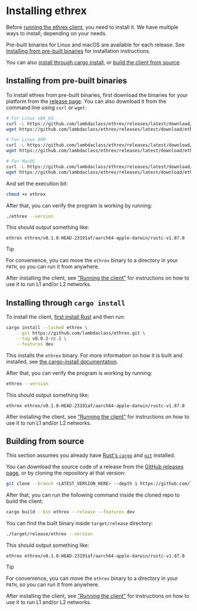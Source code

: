 # Installing ethrex

Before [running the ethrex client](./running.md), you need to install it.
We have multiple ways to install, depending on your needs.

Pre-built binaries for Linux and macOS are available for each release.
See [Installing from pre-built binaries](#installing-from-pre-built-binaries) for installation instructions.

You can also [install through cargo install](#installing-through-cargo-install), or [build the client from source](#building-from-source).

## Installing from pre-built binaries

To install ethrex from pre-built binaries, first download the binaries for your platform from the [release page](https://github.com/lambdaclass/ethrex/releases).
You can also download it from the command line using `curl` or `wget`:

```sh
# For Linux x86_64
curl -L https://github.com/lambdaclass/ethrex/releases/latest/download/ethrex-linux_x86_64 -o ethrex
wget https://github.com/lambdaclass/ethrex/releases/latest/download/ethrex-linux_x86_64 -O ethrex

# For Linux ARM
curl -L https://github.com/lambdaclass/ethrex/releases/latest/download/ethrex-linux_aarch64 -o ethrex
wget https://github.com/lambdaclass/ethrex/releases/latest/download/ethrex-linux_aarch64 -O ethrex

# For MacOS
curl -L https://github.com/lambdaclass/ethrex/releases/latest/download/ethrex-macos_aarch64 -o ethrex
wget https://github.com/lambdaclass/ethrex/releases/latest/download/ethrex-macos_aarch64 -O ethrex
```

And set the execution bit:

```sh
chmod +x ethrex
```

After that, you can verify the program is working by running:

```sh
./ethrex --version
```

This should output something like:

```text
ethrex ethrex/v0.1.0-HEAD-23191af/aarch64-apple-darwin/rustc-v1.87.0
```

> [!TIP]
> For convenience, you can move the `ethrex` binary to a directory in your `PATH`, so you can run it from anywhere.

After installing the client, see ["Running the client"](./running.md) for instructions on how to use it to run L1 and/or L2 networks.

## Installing through `cargo install`

To install the client, [first install Rust](https://www.rust-lang.org/tools/install) and then run:

```sh
cargo install --locked ethrex \
    --git https://github.com/lambdaclass/ethrex.git \
    --tag v0.0.2-rc.1 \
    --features dev
```

This installs the `ethrex` binary.
For more information on how it is built and installed, see [the cargo-install documentation](https://doc.rust-lang.org/cargo/commands/cargo-install.html).

After that, you can verify the program is working by running:

```sh
ethrex --version
```

This should output something like:

```text
ethrex ethrex/v0.1.0-HEAD-23191af/aarch64-apple-darwin/rustc-v1.87.0
```

After installing the client, see ["Running the client"](./running.md) for instructions on how to use it to run L1 and/or L2 networks.

## Building from source

This section assumes you already have [Rust's `cargo`](https://www.rust-lang.org/tools/install) and [`git`](https://git-scm.com/book/en/v2/Getting-Started-Installing-Git) installed.

You can download the source code of a release from the [GitHub releases page](https://github.com/lambdaclass/ethrex/releases), or by cloning the repository at that version:

```sh
git clone --branch <LATEST_VERSION_HERE> --depth 1 https://github.com/lambdaclass/ethrex.git
```

After that, you can run the following command inside the cloned repo to build the client:

```sh
cargo build --bin ethrex --release --features dev
```

You can find the built binary inside `target/release` directory:

```sh
./target/release/ethrex --version
```

This should output something like:

```text
ethrex ethrex/v0.1.0-HEAD-23191af/aarch64-apple-darwin/rustc-v1.87.0
```

> [!TIP]
> For convenience, you can move the `ethrex` binary to a directory in your `PATH`, so you can run it from anywhere.

After installing the client, see ["Running the client"](./running.md) for instructions on how to use it to run L1 and/or L2 networks.
